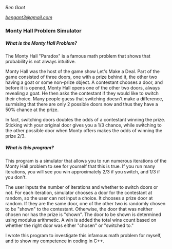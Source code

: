 *Ben Gant*

*bengant3@gmail.com*

### Monty Hall Problem Simulator

##### What is the Monty Hall Problem?

The Monty Hall "Paradox" is a famous math problem that shows that probability is not always intuitive.

Monty Hall was the host of the game show Let's Make a Deal. Part of the game consisted of three doors, one with a prize 
behind it, the other two having a goat or some non-prize object. A contestant chooses a door, and before it is opened, 
Monty Hall opens one of the other two doors, always revealing a goat. He then asks the contestant if they would like to 
switch their choice. Many people guess that switching doesn't make a difference, surmising that there are only 2 
possible doors now and thus they have a 50% chance at the prize.

In fact, switching doors doubles the odds of a contestant winning the prize. Sticking with your original door gives you 
a 1/3 chance, while switching to the other possible door when Monty offers makes the odds of winning the prize 2/3.

##### What is this program?

This program is a simulator that allows you to run numerous iterations of the Monty Hall problem to see for yourself 
that this is true. If you run many iterations, you will see you win approximately 2/3 if you switch, and 1/3 if you 
don't.

The user inputs the number of iterations and whether to switch doors or not. For each iteration, simulator chooses a 
door for the contestant at random, so the user can not input a choice. It chooses a prize door at random. If they are 
the same door, one of the other two is randomly chosen to be "shown" to the contestant. Otherwise, the door that was 
neither chosen nor has the prize is "shown". The door to be shown is determined using modulus arithmetic. A win is added
the total wins count based on whether the right door was either "chosen" or "switched to."

I wrote this program to investigate this infamous math problem for myself, and to show my competence in coding in C++.